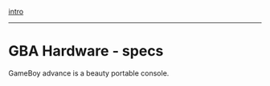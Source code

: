 [intro](Readme.md)

---

# GBA Hardware - specs

GameBoy advance is a beauty portable console.
<p>
	<src img"https://upload.wikimedia.org/wikipedia/commons/7/7d/Nintendo-Game-Boy-Advance-Purple-FL.jpg" width="240" height= "160">
</p>
